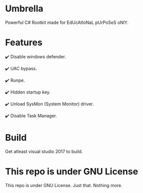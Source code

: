 # Umbrella
Powerful C# Rootkit made for EdUcAtIoNaL pUrPoSeS oNlY.

# Features
✔️ Disable windows defender.

✔️ UAC bypass.

✔️ Runpe.

✔️ Hidden startup key.

✔️ Unload SysMon (System Monitor) driver.

✔️ Disable Task Manager.

# Build
Get atleast visual studio 2017 to build.

# This repo is under GNU License
This repo is under GNU License. Just that. Nothing more.

